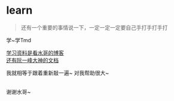 # learn
> 还有一个重要的事情说一下，一定一定一定要自己手打手打手打

学~学Tmd

[学习资料是看水哥的博客](https://blog.csdn.net/qq20004604) <br>
[还有阮一峰大神的文档](http://es6.ruanyifeng.com/)





我就相等于跟着重新敲一遍~
对我帮助很大~

<br>
谢谢水哥~